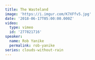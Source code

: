 ```yaml
---
title: The Wasteland
image: 'https://i.imgur.com/K7XFfv5.jpg'
date: '2018-06-17T05:00:00.000Z'
video:
  type: vimeo
  id: '277821716'
speaker:
  name: Rob Yanike
  permalink: rob-yanike
series: clouds-without-rain
---
```


